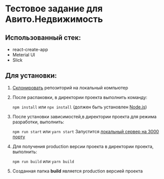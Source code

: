 # Тестовое задание для Авито.Недвижимость

## Использованный стек:
 - react-create-app
 - Meterial UI
 - Slick
 
## Для установки:
1. [Склонировать](https://git-scm.com/book/ru/v2/Appendix-C%3A-%D0%9A%D0%BE%D0%BC%D0%B0%D0%BD%D0%B4%D1%8B-Git-%D0%9A%D0%BB%D0%BE%D0%BD%D0%B8%D1%80%D0%BE%D0%B2%D0%B0%D0%BD%D0%B8%D0%B5-%D0%B8-%D1%81%D0%BE%D0%B7%D0%B4%D0%B0%D0%BD%D0%B8%D0%B5-%D1%80%D0%B5%D0%BF%D0%BE%D0%B7%D0%B8%D1%82%D0%BE%D1%80%D0%B8%D0%B5%D0%B2) репозиторий на локальный компьютер
1. После распаковки, в директории проекта выполнить команду:

    ```npm install``` или ```npx install``` 
(должен быть установлен [Node.js](https://nodejs.org/en/))

2. После установки зависимостей,в директории проекта для режима разработки, выполнить:

    ```npm run start``` или ```yarn start```
Запустится [локальный сервер на 3000 порту](http://localhost:3000)

3. Для получения production версии проекта в директории проекта, выполнить:

    ```npm run build``` или ```yarn build```
    
4. Созданная папка **build** является production версией проекта
